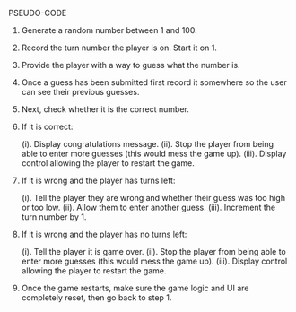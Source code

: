 PSEUDO-CODE

1. Generate a random number between 1 and 100.
2. Record the turn number the player is on. Start it on 1.
3. Provide the player with a way to guess what the number is.
4. Once a guess has been submitted first record it somewhere so the user can see their previous guesses.
5. Next, check whether it is the correct number.
6. If it is correct:

   (i). Display congratulations message.
   (ii). Stop the player from being able to enter more guesses (this would mess the game up).
   (iii). Display control allowing the player to restart the game.

7. If it is wrong and the player has turns left:

   (i). Tell the player they are wrong and whether their guess was too high or too low.
   (ii). Allow them to enter another guess.
   (iii). Increment the turn number by 1.

8. If it is wrong and the player has no turns left:

   (i). Tell the player it is game over.
   (ii). Stop the player from being able to enter more guesses (this would mess the game up). (iii). Display control allowing the player to restart the game.

9. Once the game restarts, make sure the game logic and UI are completely reset, then go back to step 1.
